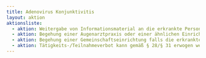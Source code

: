 ```yaml
---
title: Adenovirus Konjunktivitis
layout: aktion
aktionsliste:
  - aktion: Weitergabe von Informationsmaterial an die erkrankte Person
  - aktion: Begehung einer Augenarztpraxis oder einer ähnlichen Einrichtung, falls die erkrankte Person sich dort angesteckt haben könnte.
  - aktion: Begehung einer Gemeinschaftseinrichtung falls die erkrankte Person sich dort angesteckt haben könnte  
  - aktion: Tätigkeits-/Teilnahmeverbot kann gemäß § 28/§ 31 erwogen werden. Dies gilt insbesondere für Personen in Gemeinschaftseinrichtungen, medzinisches Personal oder für Massenunterkünfte.  
---
```

